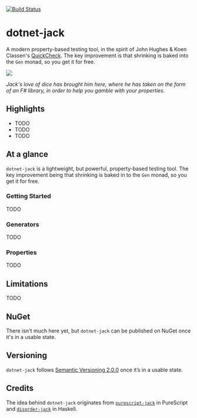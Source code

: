 [![Build Status](https://travis-ci.org/jystic/dotnet-jack.svg?branch=master)](https://travis-ci.org/jystic/dotnet-jack)

# dotnet-jack

A modern property-based testing tool, in the spirit of John Hughes & Koen Classen's [QuickCheck](https://web.archive.org/web/20160319204559/http://www.cs.tufts.edu/~nr/cs257/archive/john-hughes/quick.pdf). The key improvement is that shrinking is baked into the `Gen` monad, so you get it for free.

![](https://github.com/moodmosaic/dotnet-jack/raw/master/img/dice.jpg)

*Jack's love of dice has brought him here, where he has taken on the form of an F# library, in order to help you gamble with your properties.*

## Highlights

* TODO
* TODO
* TODO

## At a glance

`dotnet-jack` is a lightweight, but powerful, property-based testing tool. The key improvement being that shrinking is baked in to the `Gen` monad, so you get it for free.

### Getting Started

TODO

### Generators

TODO

### Properties

TODO

## Limitations

TODO

## NuGet

There isn't much here yet, but `dotnet-jack` can be published on NuGet once it's in a usable state.

## Versioning

`dotnet-jack` follows [Semantic Versioning 2.0.0](http://semver.org/spec/v2.0.0.html) once it’s in a usable state.

## Credits

The idea behind `dotnet-jack` originates from [`purescript-jack`](https://github.com/jystic/purescript-jack/) in PureScript and [`disorder-jack`](https://github.com/ambiata/disorder.hs/tree/master/disorder-jack/) in Haskell.
